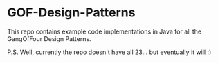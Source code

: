 # GOF-Design-Patterns
This repo contains example code implementations in Java for all the GangOfFour Design Patterns.

P.S. Well, currently the repo doesn't have all 23... but eventually it will :)
